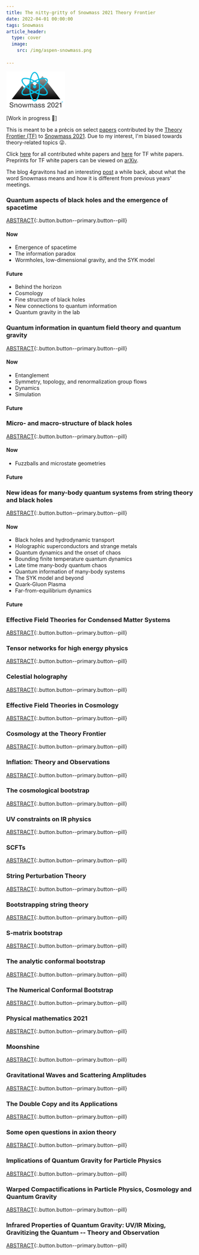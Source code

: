 ```yaml
---
title: The nitty-gritty of Snowmass 2021 Theory Frontier
date: 2022-04-01 00:00:00
tags: Snowmass
article_header: 
  type: cover
  image: 
    src: /img/aspen-snowmass.png
    
---
```


![Snowmass2021](/img/snowmass21.png)

\[Work in progress 🚧\]

This is meant to be a précis on select [papers](https://snowmass21.org/submissions/tf) contributed by the [Theory Frontier (TF)](https://snowmass21.org/theory/start) to [Snowmass 2021](https://snowmass21.org/). Due to my interest, I'm biased towards theory-related topics 😜.

<!--more-->

Click [here](https://snowmass21.org/submissions/start) for all contributed white papers and [here](https://docs.google.com/spreadsheets/d/1-uCMKtRlK5p3HdW3vmW-mtR79g5YoGDGJEN4v54AgOs/edit#gid=1399758376) for TF white papers. Preprints for TF white papers can be viewed on [arXiv](https://arxiv.org/search/?searchtype=all&query=snowmass+hep-th&abstracts=show&size=200&order=-announced_date_first).

The blog 4gravitons had an interesting [post](https://4gravitons.com/2022/03/18/of-snowmass-and-sagex/) a while back, about what the word Snowmass means and how it is different from previous years' meetings.

### Quantum aspects of black holes and the emergence of spacetime 
[ABSTRACT](https://arxiv.org/abs/2201.03096){:.button.button--primary.button--pill}
#### Now
- Emergence of spacetime
- The information paradox
- Wormholes, low-dimensional gravity, and the SYK model

#### Future
- Behind the horizon 
- Cosmology 
- Fine structure of black holes 
- New connections to quantum information 
- Quantum gravity in the lab


### Quantum information in quantum field theory and quantum gravity 
[ABSTRACT](https://arxiv.org/abs/2203.07117){:.button.button--primary.button--pill}
#### Now
- Entanglement
- Symmetry, topology, and renormalization group flows
- Dynamics
- Simulation

#### Future


### Micro- and macro-structure of black holes 
[ABSTRACT](https://arxiv.org/abs/2203.04981){:.button.button--primary.button--pill}
#### Now
- Fuzzballs and microstate geometries

#### Future

### New ideas for many-body quantum systems from string theory and black holes 
[ABSTRACT](https://arxiv.org/abs/2203.04718){:.button.button--primary.button--pill}
#### Now
- Black holes and hydrodynamic transport
- Holographic superconductors and strange metals 
- Quantum dynamics and the onset of chaos
- Bounding finite temperature quantum dynamics 
- Late time many-body quantum chaos 
- Quantum information of many-body systems 
- The SYK model and beyond 
- Quark-Gluon Plasma 
- Far-from-equilibrium dynamics

#### Future

### Effective Field Theories for Condensed Matter Systems
[ABSTRACT](https://arxiv.org/abs/2203.10110){:.button.button--primary.button--pill}

### Tensor networks for high energy physics 
[ABSTRACT](https://arxiv.org/abs/2203.04902){:.button.button--primary.button--pill}

### Celestial holography 
[ABSTRACT](https://arxiv.org/abs/2111.11392){:.button.button--primary.button--pill}

### Effective Field Theories in Cosmology
[ABSTRACT](https://arxiv.org/abs/2203.08232){:.button.button--primary.button--pill}

### Cosmology at the Theory Frontier 
[ABSTRACT](https://arxiv.org/abs/2203.07629){:.button.button--primary.button--pill}

### Inflation: Theory and Observations
[ABSTRACT](https://arxiv.org/abs/2203.08128){:.button.button--primary.button--pill}

### The cosmological bootstrap
[ABSTRACT](https://arxiv.org/abs/2203.08121){:.button.button--primary.button--pill}


### UV constraints on IR physics 
[ABSTRACT](https://arxiv.org/abs/2203.06805){:.button.button--primary.button--pill}

### SCFTs 
[ABSTRACT](https://arxiv.org/abs/2202.07683){:.button.button--primary.button--pill}

### String Perturbation Theory
[ABSTRACT](https://arxiv.org/abs/2203.09099){:.button.button--primary.button--pill}

### Bootstrapping string theory 
[ABSTRACT](https://arxiv.org/abs/2202.07163){:.button.button--primary.button--pill}

### S-matrix bootstrap 
[ABSTRACT](https://arxiv.org/abs/2203.02421){:.button.button--primary.button--pill}

### The analytic conformal bootstrap 
[ABSTRACT](https://arxiv.org/abs/2202.11012){:.button.button--primary.button--pill}

### The Numerical Conformal Bootstrap
[ABSTRACT](https://arxiv.org/abs/2203.08117){:.button.button--primary.button--pill}


### Physical mathematics 2021 
[ABSTRACT](https://arxiv.org/abs/2203.05078){:.button.button--primary.button--pill}

### Moonshine 
[ABSTRACT](https://arxiv.org/abs/2201.13321){:.button.button--primary.button--pill}


### Gravitational Waves and Scattering Amplitudes
[ABSTRACT](https://arxiv.org/abs/2204.05194){:.button.button--primary.button--pill}

### The Double Copy and its Applications
[ABSTRACT](https://arxiv.org/abs/2204.06547){:.button.button--primary.button--pill}

### Some open questions in axion theory
[ABSTRACT](https://arxiv.org/abs/2203.08026){:.button.button--primary.button--pill}

### Implications of Quantum Gravity for Particle Physics
[ABSTRACT](https://arxiv.org/abs/2203.07624){:.button.button--primary.button--pill}

### Warped Compactifications in Particle Physics, Cosmology and Quantum Gravity
[ABSTRACT](https://arxiv.org/abs/2203.07533){:.button.button--primary.button--pill}

### Infrared Properties of Quantum Gravity: UV/IR Mixing, Gravitizing the Quantum -- Theory and Observation
[ABSTRACT](https://arxiv.org/abs/2202.06890){:.button.button--primary.button--pill}

